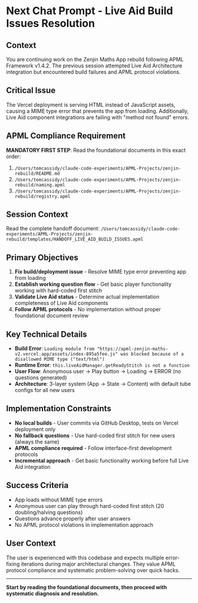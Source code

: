# Next Chat Prompt - Live Aid Build Issues Resolution

## Context
You are continuing work on the Zenjin Maths App rebuild following APML Framework v1.4.2. The previous session attempted Live Aid Architecture integration but encountered build failures and APML protocol violations.

## Critical Issue
The Vercel deployment is serving HTML instead of JavaScript assets, causing a MIME type error that prevents the app from loading. Additionally, Live Aid component integrations are failing with "method not found" errors.

## APML Compliance Requirement
**MANDATORY FIRST STEP**: Read the foundational documents in this exact order:
1. `/Users/tomcassidy/claude-code-experiments/APML-Projects/zenjin-rebuild/README.md`
2. `/Users/tomcassidy/claude-code-experiments/APML-Projects/zenjin-rebuild/naming.apml` 
3. `/Users/tomcassidy/claude-code-experiments/APML-Projects/zenjin-rebuild/registry.apml`

## Session Context
Read the complete handoff document: `/Users/tomcassidy/claude-code-experiments/APML-Projects/zenjin-rebuild/templates/HANDOFF_LIVE_AID_BUILD_ISSUES.apml`

## Primary Objectives
1. **Fix build/deployment issue** - Resolve MIME type error preventing app from loading
2. **Establish working question flow** - Get basic player functionality working with hard-coded first stitch
3. **Validate Live Aid status** - Determine actual implementation completeness of Live Aid components
4. **Follow APML protocols** - No implementation without proper foundational document review

## Key Technical Details
- **Build Error**: `Loading module from "https://apml-zenjin-maths-v2.vercel.app/assets/index-895a5fee.js" was blocked because of a disallowed MIME type ("text/html")`
- **Runtime Error**: `this.liveAidManager.getReadyStitch is not a function`
- **User Flow**: Anonymous user → Play button → Loading → ERROR (no questions generated)
- **Architecture**: 3-layer system (App → State → Content) with default tube configs for all new users

## Implementation Constraints
- **No local builds** - User commits via GitHub Desktop, tests on Vercel deployment only
- **No fallback questions** - Use hard-coded first stitch for new users (always the same)
- **APML compliance required** - Follow interface-first development protocols
- **Incremental approach** - Get basic functionality working before full Live Aid integration

## Success Criteria
- App loads without MIME type errors
- Anonymous user can play through hard-coded first stitch (20 doubling/halving questions)
- Questions advance properly after user answers
- No APML protocol violations in implementation approach

## User Context
The user is experienced with this codebase and expects multiple error-fixing iterations during major architectural changes. They value APML protocol compliance and systematic problem-solving over quick hacks.

---

**Start by reading the foundational documents, then proceed with systematic diagnosis and resolution.**